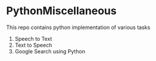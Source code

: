 # PythonMiscellaneous
This repo contains python implementation of various tasks

1. Speech to Text
2. Text to Speech
3. Google Search using Python
